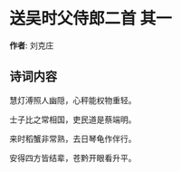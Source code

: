 # 送吴时父侍郎二首  其一

**作者**: 刘克庄

## 诗词内容

慧灯溥照人幽隠，心秤能权物重轻。

士子比之常相国，吏民道是蔡端明。

来时稻蟹非常熟，去日琴龟作伴行。

安得四方皆结辈，苍黔开眼看升平。

